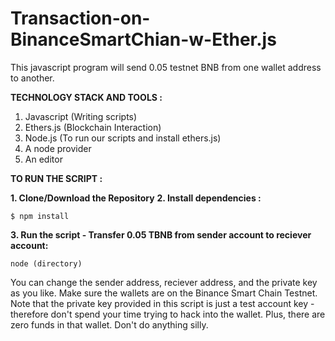 # Transaction-on-BinanceSmartChian-w-Ether.js
This javascript program will send 0.05 testnet BNB from one wallet address to another.

**TECHNOLOGY STACK AND TOOLS :**
1. Javascript (Writing scripts)
2. Ethers.js (Blockchain Interaction)
3. Node.js (To run our scripts and install ethers.js)
4. A node provider 
5. An editor

**TO RUN THE SCRIPT :**

**1. Clone/Download the Repository**
**2. Install dependencies :**

```
$ npm install
```

**3. Run the script - Transfer 0.05 TBNB from sender account to reciever account:** 

```
node (directory)
```
You can change the sender address, reciever address, and the private key as you like.  Make sure the wallets are on the Binance Smart Chain Testnet.  Note that the private key provided in this script is just a test account key - therefore don't spend your time trying to hack into the wallet.  Plus, there are zero funds in that wallet.  Don't do anything silly.







